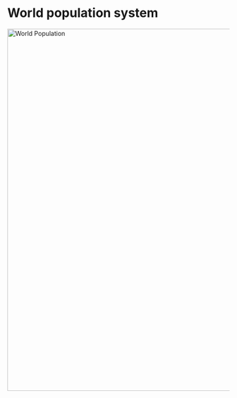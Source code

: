 # World population system

<img src="https://i.ibb.co/H2wd0Tm/wprld-population.png" title="" alt="World Population" width="821">
